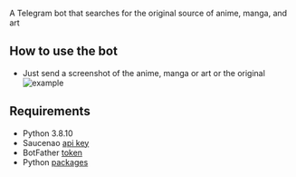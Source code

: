 A Telegram bot that searches for the original source of anime, manga, and art

## How to use the bot
* Just send a screenshot of the anime, manga or art or the original
![example](https://telegra.ph/file/3e0536ed279d0bee7320d.png)

## Requirements
* Python 3.8.10
* Saucenao [api key](https://saucenao.com/user.php?page=search-api)
* BotFather [token](https://t.me/BotFather)
* Python [packages](https://github.com/waydk/anisourcebot/blob/main/requirements.txt)
